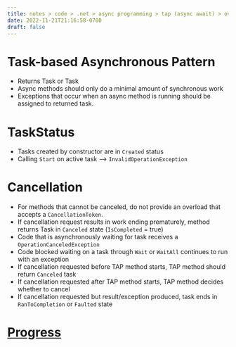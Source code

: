```yaml
---
title: notes > code > .net > async programming > tap (async await) > overview
date: 2022-11-21T21:16:58-0700
draft: false
---
```

# Task-based Asynchronous Pattern
- Returns Task or Task<T>
- Async methods should only do a minimal amount of synchronous work
- Exceptions that occur when an async method is running should be assigned to returned task.

# TaskStatus
- Tasks created by constructor are in `Created` status
- Calling `Start` on active task —> `InvalidOperationException`

# Cancellation
- For methods that cannot be canceled, do not provide an overload that accepts a `CancellationToken`.
- If cancellation request results in work ending prematurely, method returns Task in `Canceled` state (`IsCompleted` = true)
- Code that is asynchronously waiting for task receives a `OperationCanceledException`
- Code blocked waiting on a task through `Wait` or `WaitAll` continues to run with an exception
- If cancellation requested before TAP method starts, TAP method should return `Canceled` task
- If cancellation requested after TAP method starts, TAP method decides whether to cancel
- If cancellation requested but result/exception produced, task ends in `RanToCompletion` or `Faulted` state

# [Progress](https://learn.microsoft.com/en-us/dotnet/standard/asynchronous-programming-patterns/task-based-asynchronous-pattern-tap#progress-reporting-optional)
